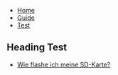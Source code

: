 <!-- docs/_sidebar.md -->

* [Home](/)
* [Guide](guide.md)
* [Test](test.md)
## Heading Test
* [Wie flashe ich meine SD-Karte?](flashing.md)
